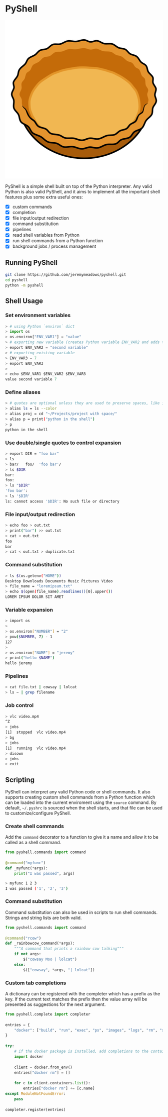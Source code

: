 # PyShell

![](pie_shell.png)

PyShell is a simple shell built on top of the Python interpreter.
Any valid Python is also valid PyShell, and it aims to implement all the important shell features plus some extra useful ones:
- [x] custom commands
- [x] completion
- [x] file input/output redirection
- [x] command substitution
- [x] pipelines
- [x] read shell variables from Python
- [x] run shell commands from a Python function
- [x] background jobs / process management

## Running PyShell

```sh
git clone https://github.com/jeremymeadows/pyshell.git
cd pyshell
python -m pyshell
```

## Shell Usage

### Set environment variables
```python
> # using Python `environ` dict
> import os
> os.environ["ENV_VAR1"] = "value"
> # exporting new variable (creates Python variable ENV_VAR2 and adds to `environ`)
> export ENV_VAR2 = "second variable"
> # exporting existing variable
> ENV_VAR3 = 7
> export ENV_VAR3
>
> echo $ENV_VAR1 $ENV_VAR2 $ENV_VAR3
value second variable 7
```

### Define aliases
```sh
> # quotes are optional unless they are used to preserve spaces, like in filenames, for example
> alias ls = ls --color
> alias proj = cd "~/Projects/project with space/"
> alias p = print("python in the shell")
> p
python in the shell
```

### Use double/single quotes to control expansion
```sh
> export DIR = "foo bar"
> ls
> bar/   foo/  'foo bar'/
> ls $DIR
bar:
foo:
> ls "$DIR"
'foo bar':
> ls '$DIR'
ls: cannot access '$DIR': No such file or directory
```

### File input/output redirection
```sh
> echo foo > out.txt
> print("bar") >> out.txt
> cat < out.txt
foo
bar
> cat < out.txt > duplicate.txt
```

### Command substitution
```sh
> ls $(os.getenv("HOME"))
Desktop Downloads Documents Music Pictures Video
> file_name = "loremipsum.txt"
> echo $(open(file_name).readlines()[0].upper())
LOREM IPSUM DOLOR SIT AMET
```

### Variable expansion
```sh
> import os
>
> os.environ["NUMBER"] = "2"
> pow($NUMBER, 7) - 1
127
>
> os.environ["NAME"] = "jeremy"
> print("hello $NAME")
hello jeremy
```

### Pipelines
```sh
> cat file.txt | cowsay | lolcat
> ls ~ | grep filename
```

### Job control
```sh
> vlc video.mp4
^Z
> jobs
[1]  stopped  vlc video.mp4
> bg
> jobs
[1]  running  vlc video.mp4
> disown
> jobs
> exit
```

## Scripting

PyShell can interpret any valid Python code or shell commands.
It also supports creating custom shell commands from a Python function which can be loaded into the current enviroment using the `source` command.
By default, `~/.pyshrc` is sourced when the shell starts, and that file can be used to customize/configure PyShell.

### Create shell commands
Add the `command` decorator to a function to give it a name and allow it to be called as a shell command.

```python
from pyshell.commands import command

@command("myfunc")
def _myfunc(*args):
    print("I was passed", args)
```
```sh
> myfunc 1 2 3
I was passed ('1', '2', '3')
```

### Command substitution
Command substitution can also be used in scripts to run shell commands.
Strings and string lists are both valid.

```python
from pyshell.commands import command

@command("rcow")
def _rainbowcow_command(*args):
    """A command that prints a rainbow cow talking"""
    if not args:
        $("cowsay Moo | lolcat")
    else:
        $(["cowsay", *args, "| lolcat"])
```

### Custom tab completions
A dictionary can be registered with the completer which has a prefix as the key.
If the current text matches the prefix then the value array will be presented as suggestions for the next argument.

```python
from pyshell.complete import completer

entries = {
    "docker": ["build", "run", "exec", "ps", "images", "logs", "rm", "stop", "start"],
}

try:
    # if the docker package is installed, add completions to the container names
    import docker
    
    client = docker.from_env()
    entries["docker rm"] = []

    for c in client.containers.list():
        entries["docker rm"] += [c.name]
except ModuleNotFoundError:
    pass

completer.register(entries)
```